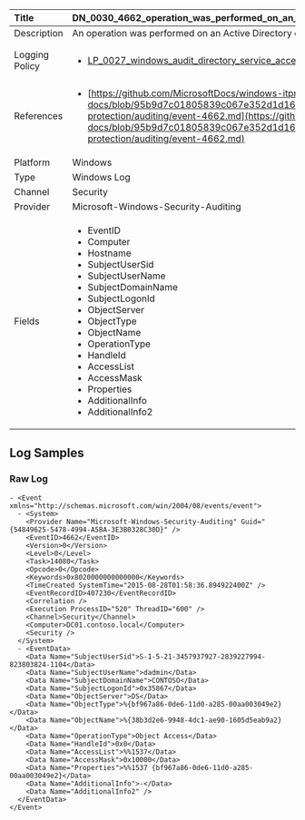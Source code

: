 | Title          | DN_0030_4662_operation_was_performed_on_an_object                                                                                                      |
|:---------------|:-----------------------------------------------------------------------------------------------------------------|
| Description    | An operation was performed on an Active Directory object
                                                                                                |
| Logging Policy | <ul><li>[LP_0027_windows_audit_directory_service_access](../Logging_Policies/LP_0027_windows_audit_directory_service_access.md)</li></ul> |
| References     | <ul><li>[https://github.com/MicrosoftDocs/windows-itpro-docs/blob/95b9d7c01805839c067e352d1d16702604b15f11/windows/security/threat-protection/auditing/event-4662.md](https://github.com/MicrosoftDocs/windows-itpro-docs/blob/95b9d7c01805839c067e352d1d16702604b15f11/windows/security/threat-protection/auditing/event-4662.md)</li></ul>                                  |
| Platform       | Windows   |
| Type           | Windows Log 		|
| Channel        | Security    |
| Provider       | Microsoft-Windows-Security-Auditing   |
| Fields         | <ul><li>EventID</li><li>Computer</li><li>Hostname</li><li>SubjectUserSid</li><li>SubjectUserName</li><li>SubjectDomainName</li><li>SubjectLogonId</li><li>ObjectServer</li><li>ObjectType</li><li>ObjectName</li><li>OperationType</li><li>HandleId</li><li>AccessList</li><li>AccessMask</li><li>Properties</li><li>AdditionalInfo</li><li>AdditionalInfo2</li></ul>                                               |


## Log Samples

### Raw Log

```
- <Event xmlns="http://schemas.microsoft.com/win/2004/08/events/event">
  - <System>
    <Provider Name="Microsoft-Windows-Security-Auditing" Guid="{54849625-5478-4994-A5BA-3E3B0328C30D}" /> 
    <EventID>4662</EventID> 
    <Version>0</Version> 
    <Level>0</Level> 
    <Task>14080</Task> 
    <Opcode>0</Opcode> 
    <Keywords>0x8020000000000000</Keywords> 
    <TimeCreated SystemTime="2015-08-28T01:58:36.894922400Z" /> 
    <EventRecordID>407230</EventRecordID> 
    <Correlation /> 
    <Execution ProcessID="520" ThreadID="600" /> 
    <Channel>Security</Channel> 
    <Computer>DC01.contoso.local</Computer> 
    <Security /> 
  </System>
  - <EventData>
    <Data Name="SubjectUserSid">S-1-5-21-3457937927-2839227994-823803824-1104</Data> 
    <Data Name="SubjectUserName">dadmin</Data> 
    <Data Name="SubjectDomainName">CONTOSO</Data> 
    <Data Name="SubjectLogonId">0x35867</Data> 
    <Data Name="ObjectServer">DS</Data> 
    <Data Name="ObjectType">%{bf967a86-0de6-11d0-a285-00aa003049e2}</Data> 
    <Data Name="ObjectName">%{38b3d2e6-9948-4dc1-ae90-1605d5eab9a2}</Data> 
    <Data Name="OperationType">Object Access</Data> 
    <Data Name="HandleId">0x0</Data> 
    <Data Name="AccessList">%%1537</Data> 
    <Data Name="AccessMask">0x10000</Data> 
    <Data Name="Properties">%%1537 {bf967a86-0de6-11d0-a285-00aa003049e2}</Data> 
    <Data Name="AdditionalInfo">-</Data> 
    <Data Name="AdditionalInfo2" /> 
  </EventData>
</Event>

```




